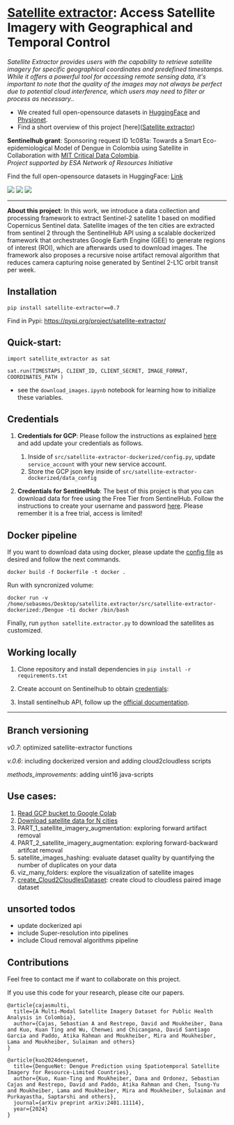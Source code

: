 # [Satellite extractor](https://eo4society.esa.int/wp-content/uploads/2023/06/towards-a-smart-eco-epidemiological-model-of-dengue-in-colombia-using-satellite.pdf): Access Satellite Imagery with Geographical and Temporal Control


*Satellite Extractor provides users with the capability to retrieve satellite imagery for specific geographical coordinates and predefined timestamps. While it offers a powerful tool for accessing remote sensing data, it's important to note that the quality of the images may not always be perfect due to potential cloud interference, which users may need to filter or process as necessary.*. 

 
- We created full open-opensource datasets in [HuggingFace](https://huggingface.co/MITCriticalData) and [Physionet](https://physionet.org/content/multimodal-satellite-data/1.0.0/).
- Find a short overview of this project [here]([Satellite extractor](https://eo4society.esa.int/wp-content/uploads/2023/06/towards-a-smart-eco-epidemiological-model-of-dengue-in-colombia-using-satellite.pdf))


**Sentinelhub grant**: Sponsoring request ID 1c081a: Towards a Smart Eco-epidemiological Model of Dengue in Colombia using Satellite in Collaboration with [MIT Critical Data Colombia](https://github.com/MITCriticalData-Colombia).  
*Project supported by ESA Network of Resources Initiative*

Find the full open-opensource datasets in HuggingFace: [Link](https://huggingface.co/MITCriticalData)

<p align="left">
    <a href="https://www.python.org/">
      <img src="https://img.shields.io/badge/Python-3.8-ff69b4.svg" /></a>
    <a href= "https://pytorch.org/">
      <img src="https://img.shields.io/badge/PyTorch-1.8-2BAF2B.svg" /></a>
    <a href= "https://github.com/sebasmos/vector-borne-satellite-predictor/blob/main/LICENCE">
      <img src="https://img.shields.io/badge/License-MIT-blue.svg" /></a>
</p>
<hr/>


**About this project**: In this work, we introduce a data collection and processing framework to extract Sentinel-2 satellite 1 based on modified Copernicus Sentinel data. Satellite images of the ten cities are extracted from sentinel 2 through the SentinelHub API using a scalable dockerized framework that orchestrates Google Earth Engine (GEE) to generate regions of interest (ROI), which are afterwards used to download images. The framework also proposes a recursive noise artifact removal algorithm that reduces camera capturing noise generated by Sentinel 2-L1C orbit transit per week. 


## Installation

```
pip install satellite-extractor==0.7
```

Find in Pypi: https://pypi.org/project/satellite-extractor/ 

## Quick-start: 

`import satellite_extractor as sat`

`sat.run(TIMESTAPS, CLIENT_ID, CLIENT_SECRET, IMAGE_FORMAT, COORDINATES_PATH )`

- see the `download_images.ipynb` notebook for learning how to initialize these variables.

## Credentials

1. **Credentials for GCP**: Please follow the instructions as explained [here](https://developers.google.com/earth-engine/guides/service_account#use-a-service-account-with-a-private-key) and add update your credentials as follows.
      1. Inside of `src/satellite-extractor-dockerized/config.py`, update `service_account` with your new service account.
      1. Store the GCP json key inside of  `src/satellite-extractor-dockerized/data_config`  

1. **Credentials for SentinelHub**: The best of this project is that you can download data for free using the Free Tier from SentinelHub. Follow the instructions to create your username and password [here](https://docs.sentinel-hub.com/api/latest/api/overview/authentication/). Please remember it is a free trial, access is limited! 


## Docker pipeline

If you want to download data using docker,  please update the [config file](https://github.com/sebasmos/satellite.extractor/blob/main/src/satellite-extractor-dockerized/config.py) as desired and follow the next commands.

```
docker build -f Dockerfile -t docker .
```

Run with syncronized volume:

```
docker run -v /home/sebasmos/Desktop/satellite.extractor/src/satellite-extractor-dockerized:/Dengue -ti docker /bin/bash
```
Finally, run `python satellite.extractor.py` to download the satellites as customized.

## Working locally

1. Clone repository and install dependencies in `pip install -r requirements.txt`

1. Create account on Sentinelhub to obtain [credentials](https://apps.sentinel-hub.com/dashboard/#/): 

1. Install sentinelhub API, follow up the [official documentation](https://sentinelhub-py.readthedocs.io/en/latest/install.html).

<hr>

## Branch versioning

*v0.7*: optimized satellite-extractor functions

*v.0.6*: including dockerized version and adding cloud2cloudless scripts

*methods_improvements*: adding uint16 java-scripts

## Use cases:

1. [Read GCP bucket to Google Colab](https://github.com/sebasmos/satellite.extractor/blob/main/notebooks/Reading_GCP_from_Colab.ipynb)
1. [Download satellite data for N cities](https://github.com/sebasmos/satellite.extractor/blob/main/notebooks/download_images.ipynb)
1. PART_1_satellite_imagery_augmentation: exploring forward artifact removal
1. PART_2_satellite_imagery_augmentation: exploring forward-backward artifcat removal
1. satellite_images_hashing: evaluate dataset quality by quantifying the number of duplicates on your data
1. viz_many_folders: explore the visualization of satellite images 
1. [create_Cloud2CloudlesDataset](https://github.com/sebasmos/satellite.extractor/blob/main/notebooks/create_Cloud2CloudlesDataset.ipynb): create cloud to cloudless paired image dataset

## unsorted todos

- update dockerized api
- include Super-resolution into pipelines
- include Cloud removal algorithms pipeline

## Contributions

Feel free to contact me if want to collaborate on this project.

If you use this code for your research, please cite our papers.

```
@article{cajasmulti,
  title={A Multi-Modal Satellite Imagery Dataset for Public Health Analysis in Colombia},
  author={Cajas, Sebastian A and Restrepo, David and Moukheiber, Dana and Kuo, Kuan Ting and Wu, Chenwei and Chicangana, David Santiago Garcia and Paddo, Atika Rahman and Moukheiber, Mira and Moukheiber, Lama and Moukheiber, Sulaiman and others}
}

@article{kuo2024denguenet,
  title={DengueNet: Dengue Prediction using Spatiotemporal Satellite Imagery for Resource-Limited Countries},
  author={Kuo, Kuan-Ting and Moukheiber, Dana and Ordonez, Sebastian Cajas and Restrepo, David and Paddo, Atika Rahman and Chen, Tsung-Yu and Moukheiber, Lama and Moukheiber, Mira and Moukheiber, Sulaiman and Purkayastha, Saptarshi and others},
  journal={arXiv preprint arXiv:2401.11114},
  year={2024}
}
```

